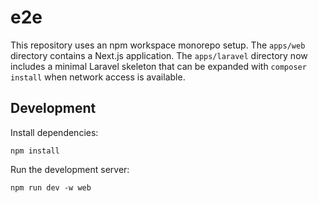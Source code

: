 # e2e

This repository uses an npm workspace monorepo setup. The `apps/web` directory contains a Next.js application.
The `apps/laravel` directory now includes a minimal Laravel skeleton that can be expanded with `composer install` when network access is available.

## Development

Install dependencies:

```
npm install
```

Run the development server:

```
npm run dev -w web
```
